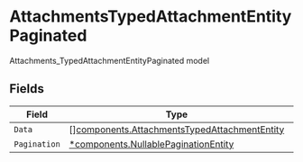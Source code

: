 # AttachmentsTypedAttachmentEntityPaginated

Attachments_TypedAttachmentEntityPaginated model


## Fields

| Field                                                                                                        | Type                                                                                                         | Required                                                                                                     | Description                                                                                                  |
| ------------------------------------------------------------------------------------------------------------ | ------------------------------------------------------------------------------------------------------------ | ------------------------------------------------------------------------------------------------------------ | ------------------------------------------------------------------------------------------------------------ |
| `Data`                                                                                                       | [][components.AttachmentsTypedAttachmentEntity](../../models/components/attachmentstypedattachmententity.md) | :heavy_minus_sign:                                                                                           | N/A                                                                                                          |
| `Pagination`                                                                                                 | [*components.NullablePaginationEntity](../../models/components/nullablepaginationentity.md)                  | :heavy_minus_sign:                                                                                           | N/A                                                                                                          |